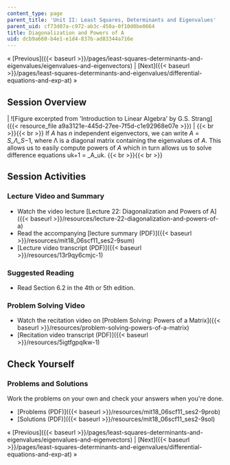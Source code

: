 ```yaml
---
content_type: page
parent_title: 'Unit II: Least Squares, Determinants and Eigenvalues'
parent_uid: cf73d07a-c972-ab3c-450a-0f10d0be0664
title: Diagonalization and Powers of A
uid: dcb9a660-b4e1-e1d4-837b-ad83344a716e
---
```


« [Previous]({{< baseurl >}}/pages/least-squares-determinants-and-eigenvalues/eigenvalues-and-eigenvectors) | [Next]({{< baseurl >}}/pages/least-squares-determinants-and-eigenvalues/differential-equations-and-exp-at) »

Session Overview
----------------

| ![Figure excerpted from 'Introduction to Linear Algebra' by G.S. Strang]({{< resource_file a9a3121e-445d-27ee-7f5d-c1e92968e07e >}}) |  {{< br >}}{{< br >}} If _A_ has _n_ independent eigenvectors, we can write _A_ = _S_Λ_S_−1, where Λ is a diagonal matrix containing the eigenvalues of _A_. This allows us to easily compute powers of _A_ which in turn allows us to solve difference equations uk+1 = _A_uk. {{< br >}}{{< br >}}  

Session Activities
------------------

### Lecture Video and Summary

*   Watch the video lecture [Lecture 22: Diagonalization and Powers of A]({{< baseurl >}}/resources/lecture-22-diagonalization-and-powers-of-a)
*   Read the accompanying [lecture summary (PDF)]({{< baseurl >}}/resources/mit18_06scf11_ses2-9sum)
*   [Lecture video transcript (PDF)]({{< baseurl >}}/resources/13r9qy6cmjc-1)

### Suggested Reading

*   Read Section 6.2 in the 4th or 5th edition.

### Problem Solving Video

*   Watch the recitation video on [Problem Solving: Powers of a Matrix]({{< baseurl >}}/resources/problem-solving-powers-of-a-matrix)
*   [Recitation video transcript (PDF)]({{< baseurl >}}/resources/5igtfgpqlkw-1)

Check Yourself
--------------

### Problems and Solutions

Work the problems on your own and check your answers when you're done.

*   [Problems (PDF)]({{< baseurl >}}/resources/mit18_06scf11_ses2-9prob)
*   [Solutions (PDF)]({{< baseurl >}}/resources/mit18_06scf11_ses2-9sol)

« [Previous]({{< baseurl >}}/pages/least-squares-determinants-and-eigenvalues/eigenvalues-and-eigenvectors) | [Next]({{< baseurl >}}/pages/least-squares-determinants-and-eigenvalues/differential-equations-and-exp-at) »